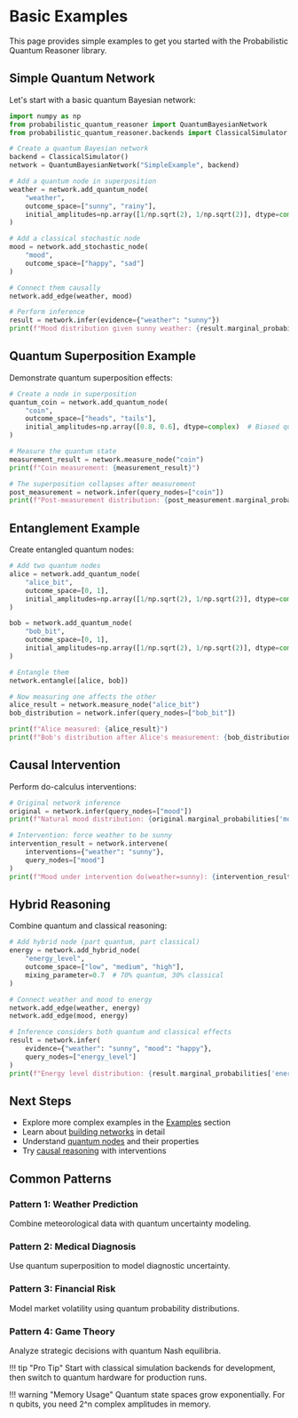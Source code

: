 # Basic Examples

This page provides simple examples to get you started with the Probabilistic Quantum Reasoner library.

## Simple Quantum Network

Let's start with a basic quantum Bayesian network:

```python
import numpy as np
from probabilistic_quantum_reasoner import QuantumBayesianNetwork
from probabilistic_quantum_reasoner.backends import ClassicalSimulator

# Create a quantum Bayesian network
backend = ClassicalSimulator()
network = QuantumBayesianNetwork("SimpleExample", backend)

# Add a quantum node in superposition
weather = network.add_quantum_node(
    "weather",
    outcome_space=["sunny", "rainy"],
    initial_amplitudes=np.array([1/np.sqrt(2), 1/np.sqrt(2)], dtype=complex)
)

# Add a classical stochastic node
mood = network.add_stochastic_node(
    "mood",
    outcome_space=["happy", "sad"]
)

# Connect them causally
network.add_edge(weather, mood)

# Perform inference
result = network.infer(evidence={"weather": "sunny"})
print(f"Mood distribution given sunny weather: {result.marginal_probabilities['mood']}")
```

## Quantum Superposition Example

Demonstrate quantum superposition effects:

```python
# Create a node in superposition
quantum_coin = network.add_quantum_node(
    "coin",
    outcome_space=["heads", "tails"],
    initial_amplitudes=np.array([0.8, 0.6], dtype=complex)  # Biased quantum coin
)

# Measure the quantum state
measurement_result = network.measure_node("coin")
print(f"Coin measurement: {measurement_result}")

# The superposition collapses after measurement
post_measurement = network.infer(query_nodes=["coin"])
print(f"Post-measurement distribution: {post_measurement.marginal_probabilities['coin']}")
```

## Entanglement Example

Create entangled quantum nodes:

```python
# Add two quantum nodes
alice = network.add_quantum_node(
    "alice_bit",
    outcome_space=[0, 1],
    initial_amplitudes=np.array([1/np.sqrt(2), 1/np.sqrt(2)], dtype=complex)
)

bob = network.add_quantum_node(
    "bob_bit", 
    outcome_space=[0, 1],
    initial_amplitudes=np.array([1/np.sqrt(2), 1/np.sqrt(2)], dtype=complex)
)

# Entangle them
network.entangle([alice, bob])

# Now measuring one affects the other
alice_result = network.measure_node("alice_bit")
bob_distribution = network.infer(query_nodes=["bob_bit"])

print(f"Alice measured: {alice_result}")
print(f"Bob's distribution after Alice's measurement: {bob_distribution.marginal_probabilities['bob_bit']}")
```

## Causal Intervention

Perform do-calculus interventions:

```python
# Original network inference
original = network.infer(query_nodes=["mood"])
print(f"Natural mood distribution: {original.marginal_probabilities['mood']}")

# Intervention: force weather to be sunny
intervention_result = network.intervene(
    interventions={"weather": "sunny"},
    query_nodes=["mood"]
)
print(f"Mood under intervention do(weather=sunny): {intervention_result.marginal_probabilities['mood']}")
```

## Hybrid Reasoning

Combine quantum and classical reasoning:

```python
# Add hybrid node (part quantum, part classical)
energy = network.add_hybrid_node(
    "energy_level",
    outcome_space=["low", "medium", "high"],
    mixing_parameter=0.7  # 70% quantum, 30% classical
)

# Connect weather and mood to energy
network.add_edge(weather, energy)
network.add_edge(mood, energy)

# Inference considers both quantum and classical effects
result = network.infer(
    evidence={"weather": "sunny", "mood": "happy"},
    query_nodes=["energy_level"]
)
print(f"Energy level distribution: {result.marginal_probabilities['energy_level']}")
```

## Next Steps

- Explore more complex examples in the [Examples](../examples/weather-mood.md) section
- Learn about [building networks](../guide/networks.md) in detail
- Understand [quantum nodes](../guide/quantum-nodes.md) and their properties
- Try [causal reasoning](../guide/causal.md) with interventions

## Common Patterns

### Pattern 1: Weather Prediction
Combine meteorological data with quantum uncertainty modeling.

### Pattern 2: Medical Diagnosis  
Use quantum superposition to model diagnostic uncertainty.

### Pattern 3: Financial Risk
Model market volatility using quantum probability distributions.

### Pattern 4: Game Theory
Analyze strategic decisions with quantum Nash equilibria.

!!! tip "Pro Tip"
    Start with classical simulation backends for development, then switch to quantum hardware for production runs.

!!! warning "Memory Usage"
    Quantum state spaces grow exponentially. For n qubits, you need 2^n complex amplitudes in memory.
